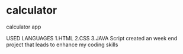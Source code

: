 # calculator
calculator app

USED LANGUAGES
1.HTML
2.CSS
3.JAVA Script
created an week end project that leads to enhance my coding skills

